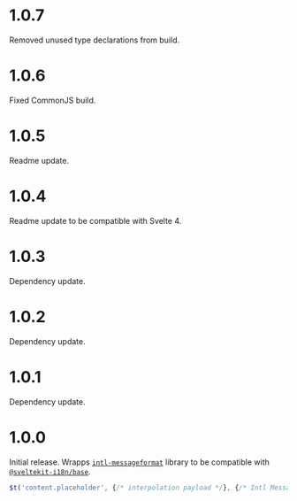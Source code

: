 # 1.0.7
Removed unused type declarations from build.

# 1.0.6
Fixed CommonJS build.

# 1.0.5
Readme update.

# 1.0.4
Readme update to be compatible with Svelte 4.

# 1.0.3
Dependency update.

# 1.0.2
Dependency update.

# 1.0.1
Dependency update.

# 1.0.0
Initial release. Wrapps [`intl-messageformat`](https://www.npmjs.com/package/intl-messageformat) library to be compatible with [`@sveltekit-i18n/base`](https://github.com/sveltekit-i18n/base).

```js
$t('content.placeholder', {/* interpolation payload */}, {/* Intl MessageFormat `formats` go here */});
```
